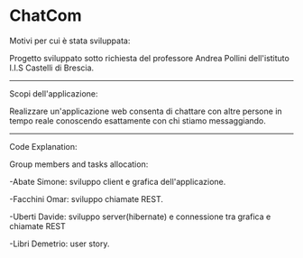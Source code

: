 # ChatCom

Motivi per cui è stata sviluppata:

Progetto sviluppato sotto richiesta del professore Andrea Pollini dell'istituto I.I.S Castelli di Brescia.
______________________________________________

Scopi dell'applicazione:

Realizzare un'applicazione web consenta di chattare con altre persone in tempo reale conoscendo esattamente con chi stiamo messaggiando.

______________________________________________

Code Explanation:

Group members and tasks allocation:<br>

-Abate Simone: sviluppo client e grafica dell'applicazione.

-Facchini Omar: sviluppo chiamate REST.

-Uberti Davide: sviluppo server(hibernate) e connessione tra grafica e chiamate REST

-Libri Demetrio: user story.
